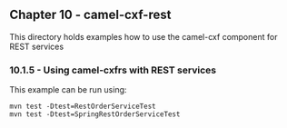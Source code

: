 Chapter 10 - camel-cxf-rest
---------------------------

This directory holds examples how to use the camel-cxf component for REST services

### 10.1.5 - Using camel-cxfrs with REST services

This example can be run using:

    mvn test -Dtest=RestOrderServiceTest
    mvn test -Dtest=SpringRestOrderServiceTest

